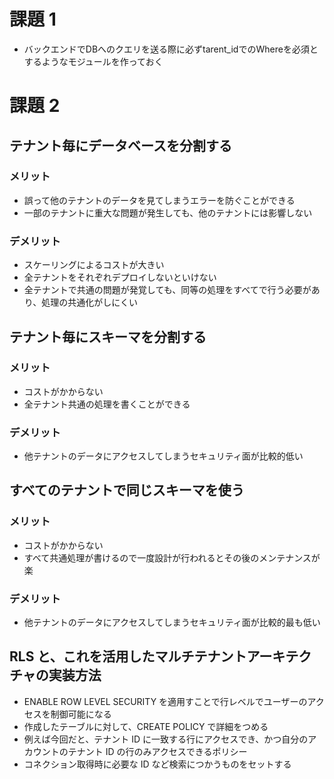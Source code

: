 # 課題 1

- バックエンドでDBへのクエリを送る際に必ずtarent_idでのWhereを必須とするようなモジュールを作っておく

# 課題 2

## テナント毎にデータベースを分割する
### メリット
- 誤って他のテナントのデータを見てしまうエラーを防ぐことができる
- 一部のテナントに重大な問題が発生しても、他のテナントには影響しない
### デメリット
- スケーリングによるコストが大きい
- 全テナントをそれぞれデプロイしないといけない
- 全テナントで共通の問題が発覚しても、同等の処理をすべてで行う必要があり、処理の共通化がしにくい
## テナント毎にスキーマを分割する
### メリット
- コストがかからない
- 全テナント共通の処理を書くことができる
### デメリット
- 他テナントのデータにアクセスしてしまうセキュリティ面が比較的低い
## すべてのテナントで同じスキーマを使う
### メリット
- コストがかからない
- すべて共通処理が書けるので一度設計が行われるとその後のメンテナンスが楽
### デメリット
- 他テナントのデータにアクセスしてしまうセキュリティ面が比較的最も低い
## RLS と、これを活用したマルチテナントアーキテクチャの実装方法
- ENABLE ROW LEVEL SECURITY を適用すことで行レベルでユーザーのアクセスを制御可能になる
- 作成したテーブルに対して、CREATE POLICY で詳細をつめる
- 例えば今回だと、テナント ID に一致する行にアクセスでき、かつ自分のアカウントのテナント ID の行のみアクセスできるポリシー
- コネクション取得時に必要な ID など検索につかうものをセットする